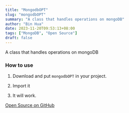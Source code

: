 ```yaml
---
title: "MongodbOPT"
slug: "mongodbOPT"
summary: "A class that handles operations on mongoDB"
author: "Bin Hua"
date: 2023-11-20T09:53:13+08:00
tags: ["MongoDB", "Open Source"]
draft: false
---
```


A class that handles operations on mongoDB

### How to use

1. Download and put `mongodbOPT` in your project.

2. Import it

3. It will work.

[Open Source on GitHub](https://github.com/tourcoder/mongodbOPT)